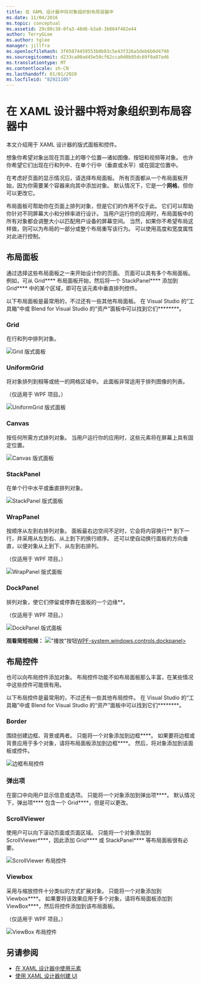 ```yaml
---
title: 在 XAML 设计器中将对象组织到布局容器中
ms.date: 11/04/2016
ms.topic: conceptual
ms.assetid: 29c80c38-0fa3-48d6-b3a8-3b864f482e44
author: TerryGLee
ms.author: tglee
manager: jillfra
ms.openlocfilehash: 3f05874459553b0b83c5e43f326a5deb6b0d4798
ms.sourcegitcommit: d233ca00ad45e50cf62cca0d0b95dc69f0a87ad6
ms.translationtype: MT
ms.contentlocale: zh-CN
ms.lasthandoff: 01/01/2020
ms.locfileid: "82921105"
---
```

# <a name="organize-objects-into-layout-containers-in-xaml-designer"></a>在 XAML 设计器中将对象组织到布局容器中

本文介绍用于 XAML 设计器的版式面板和控件。

想象你希望对象出现在页面上的哪个位置&mdash;诸如图像、按钮和视频等对象。 也许你希望它们出现在行和列中、在单个行中（垂直或水平）或在固定位置中。

在考虑好页面的显示情况后，请选择布局面板。 所有页面都从一个布局面板开始，因为你需要某个容器来向其中添加对象。 默认情况下，它是一个**网格**，但你可以更改它。

布局面板可帮助你在页面上排列对象，但是它们的作用不仅于此。 它们可以帮助你针对不同屏幕大小和分辨率进行设计。 当用户运行你的应用时，布局面板中的所有对象都会调整大小以匹配用户设备的屏幕空间。 当然，如果你不希望布局这样做，则可以为布局的一部分或整个布局重写该行为。 可以使用高度和宽度属性对此进行控制。

## <a name="layout-panels"></a>布局面板

通过选择这些布局面板之一来开始设计你的页面。 页面可以具有多个布局面板。 例如，可从 Grid**** 布局面板开始，然后将一个 StackPanel**** 添加到 Grid**** 中的某个区域，即可在该元素中垂直排列控件。

以下布局面板是最常用的，不过还有一些其他布局面板。 在 Visual Studio 的“工具箱”中或 Blend for Visual Studio 的“资产”面板中可以找到它们********。

### <a name="grid"></a>Grid

在行和列中排列对象。

![Grid 版式面板](../designers/media/98b234b2-ac3b-441f-9136-98375fee87b7.png)

### <a name="uniformgrid"></a>UniformGrid

将对象排列到相等或统一的网格区域中。 此面板非常适用于排列图像的列表。

（仅适用于 WPF 项目。）

![UniformGrid 版式面板](../designers/media/928b9284-a7e8-4678-875a-656b80b78076.png)

### <a name="canvas"></a>Canvas

按任何所需方式排列对象。 当用户运行你的应用时，这些元素将在屏幕上具有固定位置。

![Canvas 版式面板](../designers/media/e1ae27f0-3a57-454e-b580-877dcea8836d.png)

### <a name="stackpanel"></a>StackPanel

在单个行中水平或垂直排列对象。

![StackPanel 版式面板](../designers/media/a85a7b57-b0a8-495e-b985-f0291e41d093.png)

### <a name="wrappanel"></a>WrapPanel

按顺序从左到右排列对象。 面板最右边空间不足时，它会将内容换行** 到下一行，并采用从左到右、从上到下的换行顺序。 还可以使自动换行面板的方向垂直，以便对象从上到下、从左到右排列。

（仅适用于 WPF 项目。）

![WrapPanel 版式面板](../designers/media/b1c415fb-9a32-4a18-aa0b-308fca994ac9.png)

### <a name="dockpanel"></a>DockPanel

排列对象，使它们停留或停靠在面板的一个边缘**。

（仅适用于 WPF 项目。）

![DockPanel 版式面板](../designers/media/72d46b58-9a49-4dd5-8af7-6843c0440226.png)

**观看简短视频：** !["播放"](../designers/media/bldadminconsoleinitialconfigicon.PNG)按钮[WPF-system.windows.controls.dockpanel>](https://www.youtube.com/watch?v=EBH_OIM-zPo)

## <a name="layout-controls"></a>布局控件

也可以向布局控件添加对象。 布局控件功能不如布局面板那么丰富，在某些情况中这些控件可能很有用。

以下布局控件是最常用的，不过还有一些其他布局控件。 在 Visual Studio 的“工具箱”中或 Blend for Visual Studio 的“资产”面板中可以找到它们********。

### <a name="border"></a>Border

围绕创建边框、背景或两者。 只能将一个对象添加到边框****。 如果要将边框或背景应用于多个对象，请将布局面板添加到边框****。 然后，将对象添加到该面板或控件。

![边框布局控件](../designers/media/e761238b-99fd-43c5-bbc4-57538b8289ff.png)

### <a name="popup"></a>弹出项

在窗口中向用户显示信息或选项。 只能将一个对象添加到弹出项****。 默认情况下，弹出项**** 包含一个 Grid****，但是可以更改。

### <a name="scrollviewer"></a>ScrollViewer

使用户可以向下滚动页面或页面区域。 只能将一个对象添加到 ScrollViewer****，因此添加 Grid**** 或 StackPanel**** 等布局面板很有必要。

![ScrollViewer 布局控件](../designers/media/06b326d4-f23d-41a6-b26b-e1aff37572a7.png)

### <a name="viewbox"></a>Viewbox

采用与缩放控件十分类似的方式扩展对象。 只能将一个对象添加到 Viewbox****。 如果要将该效果应用于多个对象，请将布局面板添加到 ViewBox****，然后将控件添加到该布局面板。

（仅适用于 WPF 项目。）

![ViewBox 布局控件](../designers/media/f5b13c66-d918-4141-8a16-bd8f8628687a.png)

## <a name="see-also"></a>另请参阅

- [在 XAML 设计器中使用元素](../xaml-tools/working-with-elements-in-xaml-designer.md)
- [使用 XAML 设计器创建 UI](../xaml-tools/creating-a-ui-by-using-xaml-designer-in-visual-studio.md)
